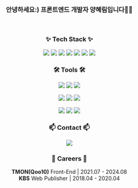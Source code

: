 <h3 align="center">안녕하세요:) 프론트엔드 개발자 양혜림입니다🙌🏻</h3>

<br />

<h3 align="center">✨ Tech Stack ✨</h3>
<div align="center">
<img src="https://img.shields.io/badge/HTML-E34F26?style=flat-square&logo=HTML5&logoColor=white"/> <img src="https://img.shields.io/badge/CSS-1572B6?style=flat-square&logo=CSS3&logoColor=white"/> <img src="https://img.shields.io/badge/SASS-CC6699?style=flat-square&logo=Sass&logoColor=white"/> <img src="https://img.shields.io/badge/JavaScript-F7DF1E?style=flat-square&logo=JavaScript&logoColor=white"/> <img src="https://img.shields.io/badge/jQuery-0769AD?style=flat-square&logo=jQuery&logoColor=white"/> <img src="https://img.shields.io/badge/React-61DAFB?style=flat-square&logo=React&logoColor=white">  <img src="https://img.shields.io/badge/Gulp-CF4647?style=flat-square&logo=gulp&logoColor=white"/>   
</div>

<h3 align="center">🛠 Tools 🛠</h3>
<div align="center">
<img src="https://img.shields.io/badge/Git-F05032?style=flat-square&logo=Git&logoColor=white"/> <img src="https://img.shields.io/badge/Github-181717?style=flat-square&logo=Github&logoColor=white"/> <img src="https://img.shields.io/badge/Notion-000000?style=flat-square&logo=Notion&logoColor=white"/>

<img src="https://img.shields.io/badge/Jira-0052CC?style=flat-square&logo=Jira&logoColor=white"/> <img src="https://img.shields.io/badge/Bitbucket-0052CC?style=flat-square&logo=Bitbucket&logoColor=white"/> <img src="https://img.shields.io/badge/Confluence-172B4D?style=flat-square&logo=Confluence&logoColor=white"/>

<img src="https://img.shields.io/badge/Figma-F24E1E?style=flat-square&logo=Figma&logoColor=white"/> <img src="https://img.shields.io/badge/Photoshop-31A8FF?style=flat-square&logo=Adobe Photoshop&logoColor=white"/> <img src="https://img.shields.io/badge/Illustrator-FF9A00?style=flat-square&logo=Adobe Illustrator&logoColor=white"/>
</div>

<h3 align="center">📫 Contact 📫</h3>
<div align="center">
  <a href="did3296@naver.com">
    <img
      src="https://img.shields.io/badge/did3296@naver.com-03C75A?style=flat-square&logo=naver&logoColor=white"/>
  </a>
</div>

<h3 align="center">🏢 Careers 🏢</h3>
<div align="center"><strong>TMON(Qoo10)</strong> Front-End | 2021.07 - 2024.08</div>
<div align="center"><strong>KBS</strong> Web Publisher | 2018.04 - 2020.04</div>

